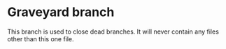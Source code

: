 # Graveyard branch

This branch is used to close dead branches. It will never contain any files other than this one file.
